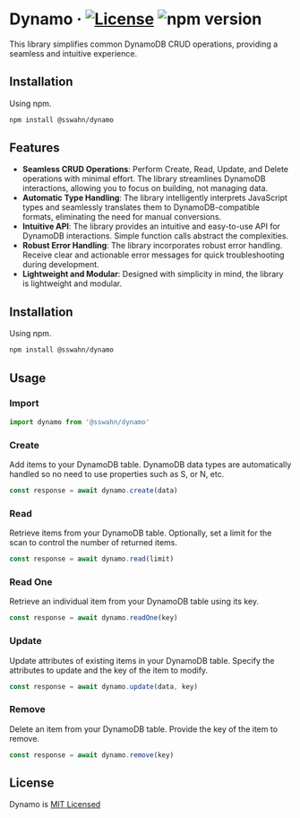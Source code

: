 # Dynamo · [![License](https://img.shields.io/badge/License-MIT-blue.svg)](https://github.com/sswahn/dynamo/blob/main/LICENSE) ![npm version](https://img.shields.io/npm/v/@sswahn/dynamo)

This library simplifies common DynamoDB CRUD operations, providing a seamless and intuitive experience.  

## Installation  
Using npm.  
```bash
npm install @sswahn/dynamo
```

## Features

- **Seamless CRUD Operations**: Perform Create, Read, Update, and Delete operations with minimal effort. The library streamlines DynamoDB interactions, allowing you to focus on building, not managing data.
- **Automatic Type Handling**: The library intelligently interprets JavaScript types and seamlessly translates them to DynamoDB-compatible formats, eliminating the need for manual conversions.
- **Intuitive API**: The library provides an intuitive and easy-to-use API for DynamoDB interactions. Simple function calls abstract the complexities.
- **Robust Error Handling**: The library incorporates robust error handling. Receive clear and actionable error messages for quick troubleshooting during development.
- **Lightweight and Modular**: Designed with simplicity in mind, the library is lightweight and modular.

## Installation
Using npm.
```bash
npm install @sswahn/dynamo
```

## Usage  

### Import
```javascript
import dynamo from '@sswahn/dynamo'
```

### Create
Add items to your DynamoDB table. DynamoDB data types are automatically handled so no need to use properties such as S, or N, etc.
```javascript
const response = await dynamo.create(data)
```  

### Read
Retrieve items from your DynamoDB table. Optionally, set a limit for the scan to control the number of returned items.
```javascript
const response = await dynamo.read(limit)
```

### Read One
Retrieve an individual item from your DynamoDB table using its key.
```javascript
const response = await dynamo.readOne(key)
```  

### Update
Update attributes of existing items in your DynamoDB table. Specify the attributes to update and the key of the item to modify. 
```javascript
const response = await dynamo.update(data, key)
```

### Remove
Delete an item from your DynamoDB table. Provide the key of the item to remove.
```javascript
const response = await dynamo.remove(key)
```  

## License
Dynamo is [MIT Licensed](https://github.com/sswahn/dynamo/blob/main/LICENSE)
